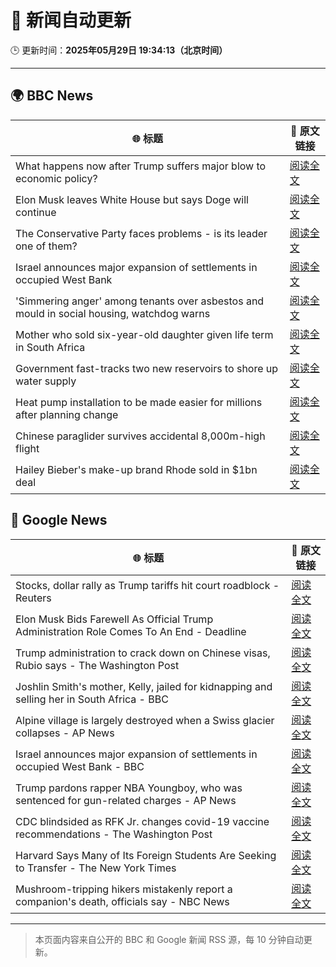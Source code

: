 # 🧠 新闻自动更新

🕒 更新时间：**2025年05月29日 19:34:13（北京时间）**

---

## 🌍 BBC News

| 🌐 标题 | 🔗 原文链接 |
|--------|-------------|
| What happens now after Trump suffers major blow to economic policy? | [阅读全文](https://www.bbc.com/news/articles/c8xgdj9kyero) |
| Elon Musk leaves White House but says Doge will continue | [阅读全文](https://www.bbc.com/news/articles/cz9y4exj822o) |
| The Conservative Party faces problems - is its leader one of them? | [阅读全文](https://www.bbc.com/news/articles/cx2endrywk4o) |
| Israel announces major expansion of settlements in occupied West Bank | [阅读全文](https://www.bbc.com/news/articles/c1j5954edlno) |
| 'Simmering anger' among tenants over asbestos and mould in social housing, watchdog warns | [阅读全文](https://www.bbc.com/news/articles/cvg5q583glqo) |
| Mother who sold six-year-old daughter given life term in South Africa | [阅读全文](https://www.bbc.com/news/articles/cj93yvr3n1xo) |
| Government fast-tracks two new reservoirs to shore up water supply | [阅读全文](https://www.bbc.com/news/articles/cy8dv6l2jlzo) |
| Heat pump installation to be made easier for millions after planning change | [阅读全文](https://www.bbc.com/news/articles/c3e5plqke3no) |
| Chinese paraglider survives accidental 8,000m-high flight | [阅读全文](https://www.bbc.com/news/articles/cm238175gzyo) |
| Hailey Bieber's make-up brand Rhode sold in $1bn deal | [阅读全文](https://www.bbc.com/news/articles/cp92kz02zmro) |

## 📰 Google News

| 🌐 标题 | 🔗 原文链接 |
|--------|-------------|
| Stocks, dollar rally as Trump tariffs hit court roadblock - Reuters | [阅读全文](https://news.google.com/rss/articles/CBMie0FVX3lxTE1iWXhBX3VHNEFsOFhiTU1NUi1CdjFIMTRrSTB1cEJ5b1JxcXZ6c2JMNldiY0kyYVFmY3FkVnZvUFA1S2Z6NjJFWUpFYndlZWVZVnkyeGYxRDkyam5MUm5yTmlpN0tSRkR6eEZfbXRqQlp6OHZJTVhDTVJvVQ?oc=5) |
| Elon Musk Bids Farewell As Official Trump Administration Role Comes To An End - Deadline | [阅读全文](https://news.google.com/rss/articles/CBMihAFBVV95cUxPNmV0TEF6eEFNV0J3cGsycXlrNWNhb0RkSG1pd0QybnBMOEFLZE5Dc0RyRmk4YjN0RWlPQ1VIVDZmeHhGZnZMTjBWVFFMUHRDbWp0VXU2VnFtdWdKYUJTaTY0ZnBqc2N3anlvam9pNmgzUEpzcUV3YzFYV3dlaDI0YlNBaGw?oc=5) |
| Trump administration to crack down on Chinese visas, Rubio says - The Washington Post | [阅读全文](https://news.google.com/rss/articles/CBMilgFBVV95cUxNUVR1bmZOZmV1Wm53Mmpvd1BybXlPeUtCVUJkc1RkUlJDUmFTLXJGSXl2TktscW95OF9jR0tLUE5JWGJxakxBbGgwWlFnV2gxdGpsaENocjlsQzdCS3RpdWQ5cERTZWtNNHVJaEQ1MDc0c2sxT2hick0ycHYybFR5UFJoU0puVFQxeE9tLXpwUHVyQ1lEa1E?oc=5) |
| Joshlin Smith's mother, Kelly, jailed for kidnapping and selling her in South Africa - BBC | [阅读全文](https://news.google.com/rss/articles/CBMiWkFVX3lxTE5YVXg3bndWU1dWajFWZGVoVW9kMlZ5b2Mxb2xBVFJQWnFncXZCVXRPYnl2T0xQSnl1d0w0QXVEV25FRlZGbVBkMm8wcUhSem83MDAzRDIteUEzQdIBX0FVX3lxTE9nRVZsR2VJaEtXNmtOYVNaeXUzYW9ydDNvSXlNeG5EV2hWYkNHVk5zdFQ3cHBIUUx4cHEtYWg2WHJTQnNESDZ1VWstOTRKcmFKZFVMNzd2LTZ0MlRFYVVn?oc=5) |
| Alpine village is largely destroyed when a Swiss glacier collapses - AP News | [阅读全文](https://news.google.com/rss/articles/CBMiqAFBVV95cUxQYktOZGQ4MW93aWRWRU9pakRSZjdTQUY2QlNpS3N2a08wS28zWWVLaHhQU2dmeGpFZEtKMUZLb3JsU29JLWkyRWw4NDVpQy1JLVJWTHhubjZaaFhta25IYTVzNjBreTJGOUN2bFZEYmhJbHRkNUxSYW1ReG4tQmxMLUFjb2hjam1OdjJaN0I4U3FkUXFQc1FucEU3SkNweTVFenZNYTRFZVU?oc=5) |
| Israel announces major expansion of settlements in occupied West Bank - BBC | [阅读全文](https://news.google.com/rss/articles/CBMiWkFVX3lxTE5GTHBuU2RWd0k3WE5PZWhPSERjRloyYnJKbGpoYWRUXzdqVkViUmVpTHFOUTFrUWFRSVU1N21JZ3diYUo3QmJiaEQ2WF9qSzl1VThzcDlXRU45QdIBX0FVX3lxTE0yV3pwbW00OFBoVWg5NmdZN2haVHNnMU1BYkh2MjJIX0pQXzBaX1NMdVBwaExDWms1Z3B4UUpid2tvZVI0NTVBMjJOVXRma1RyMURrSHl6RlhjYnBRck9Z?oc=5) |
| Trump pardons rapper NBA Youngboy, who was sentenced for gun-related charges - AP News | [阅读全文](https://news.google.com/rss/articles/CBMiowFBVV95cUxQdnEzN3BmN2dBMHhBN29HczNPSDR2OEk4SU9laWZNWjBsaExyejAydzVfQU5mX3h5U01SV2R0MHRSSG1kLWQtUi05dElHZDZ1UEZuTHdjWWxvSzFUVE44M09QZkJWdkdTcXNWT2VIMjExeERST3dRR0NzWkNwM2o2b3lHTlhGazNGUDR6LW0tYVVuTHk1U004Q25FanFDRFd4ZnNV?oc=5) |
| CDC blindsided as RFK Jr. changes covid-19 vaccine recommendations - The Washington Post | [阅读全文](https://news.google.com/rss/articles/CBMigAFBVV95cUxQWVJibE1kNjZ4MU9oVTZhbzVlWVNKNzYtdjQ2VVF1elJmLW9HVmtNeE1YRXFJLWMwbzhtZmF2XzFSWmpwcFhHeUQzSFNUSERvSDFEdmxYOENHWkx5MG12NS1teE9IUDZCZjBRbE8xek5CVWVrVmdnd1NWenZyZUF6Xw?oc=5) |
| Harvard Says Many of Its Foreign Students Are Seeking to Transfer - The New York Times | [阅读全文](https://news.google.com/rss/articles/CBMiiwFBVV95cUxQX2JpUzUyWF9feC1wMWtUZFJrOFJ3eDNWT0FHcnFLYWtfb1JiQWF4ZFkzWU1FMnZtRmtBQkZzUVJxYnB4WHBhQktyRDFoRUZuRUhFeHdFRTJZcVhzUlJ2dFA1aVkwc2xBOW9LUEVILTYzdWkxLUVhV3lLd1czUjB2V2N0ckJHcWJQYXZR?oc=5) |
| Mushroom-tripping hikers mistakenly report a companion's death, officials say - NBC News | [阅读全文](https://news.google.com/rss/articles/CBMiuAFBVV95cUxNRmVaSlljcWJvVzYxQlJoYlBHUlpMOXprSVZUTnZaZ3hNY2FDZzJYM1hoRDlPaXdBb3c4R2djblRUZWxwMjdOY0NuOVh4VDE2bWJBX3FkdnduQmxheFdweVhZb1ZhUndhUE0xRFJUbzM0WE1NZlJhVk5VQ0dVMGwtM0lUdXZiaGpQd0VMWTFmV2FtSWxsSEdZNjVuZFZuQVowemU5RDluSUdxalF4TmxmY2d3WFBmYTl30gFWQVVfeXFMUEw3elVhMDJvdHNPdzlpdzdKcF82Tm5RMGxEa01maGhtMXZWREZvRE4yMFB5cjNoaF8xM19fblZhOXRQVzhlMHJLOVBic1F6Y0dyVUdnT1E?oc=5) |

---
> 本页面内容来自公开的 BBC 和 Google 新闻 RSS 源，每 10 分钟自动更新。
